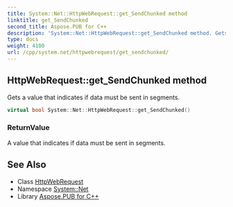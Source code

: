 ```yaml
---
title: System::Net::HttpWebRequest::get_SendChunked method
linktitle: get_SendChunked
second_title: Aspose.PUB for C++
description: 'System::Net::HttpWebRequest::get_SendChunked method. Gets a value that indicates if data must be sent in segments in C++.'
type: docs
weight: 4100
url: /cpp/system.net/httpwebrequest/get_sendchunked/
---
```

## HttpWebRequest::get_SendChunked method


Gets a value that indicates if data must be sent in segments.

```cpp
virtual bool System::Net::HttpWebRequest::get_SendChunked()
```


### ReturnValue

A value that indicates if data must be sent in segments.

## See Also

* Class [HttpWebRequest](../)
* Namespace [System::Net](../../)
* Library [Aspose.PUB for C++](../../../)

